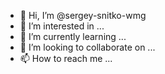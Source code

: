 - 👋 Hi, I’m @sergey-snitko-wmg
- 👀 I’m interested in ...
- 🌱 I’m currently learning ...
- 💞️ I’m looking to collaborate on ...
- 📫 How to reach me ...

<!---
sergey-snitko-wmg/sergey-snitko-wmg is a ✨ special ✨ repository because its `README.md` (this file) appears on your GitHub profile.
You can click the Preview link to take a look at your changes.
--->
